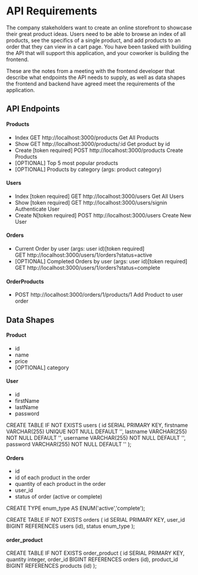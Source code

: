 # API Requirements
The company stakeholders want to create an online storefront to showcase their great product ideas. Users need to be able to browse an index of all products, see the specifics of a single product, and add products to an order that they can view in a cart page. You have been tasked with building the API that will support this application, and your coworker is building the frontend.

These are the notes from a meeting with the frontend developer that describe what endpoints the API needs to supply, as well as data shapes the frontend and backend have agreed meet the requirements of the application. 

## API Endpoints
#### Products
- Index          GET  http://localhost:3000/products          Get All Products
- Show          GET http://localhost:3000/products/:id       Get product by id
- Create [token required] POST http://localhost:3000/products          Create Products
- [OPTIONAL] Top 5 most popular products 
- [OPTIONAL] Products by category (args: product category)

#### Users
- Index [token required]  GET  http://localhost:3000/users             Get All Users
- Show [token required]     GET  http://localhost:3000/users/signin      Authenticate User
- Create N[token required]  POST http://localhost:3000/users             Create New User

#### Orders
- Current Order by user (args: user id)[token required]  
                               GET  http://localhost:3000/users/1/orders?status=active
- [OPTIONAL] Completed Orders by user (args: user id)[token required] 
                               GET  http://localhost:3000/users/1/orders?status=complete


#### OrderProducts
- POST  http://localhost:3000/orders/1/products/1   Add Product to user order


## Data Shapes
#### Product
-  id
- name
- price
- [OPTIONAL] category


#### User
- id
- firstName
- lastName
- password

CREATE TABLE IF NOT EXISTS users (
    id SERIAL PRIMARY  KEY,
    firstname VARCHAR(255) UNIQUE NOT NULL DEFAULT '',
    lastname VARCHAR(255) NOT NULL DEFAULT '',
    username VARCHAR(255) NOT NULL DEFAULT '',
    password VARCHAR(255) NOT NULL DEFAULT ''
);
#### Orders
- id
- id of each product in the order
- quantity of each product in the order
- user_id
- status of order (active or complete)

CREATE TYPE enum_type AS ENUM('active','complete');

CREATE TABLE IF NOT EXISTS orders (
    id SERIAL PRIMARY  KEY,
    user_id BIGINT REFERENCES users (id),
    status enum_type
);
#### order_product
CREATE TABLE IF NOT EXISTS order_product (
    id SERIAL PRIMARY  KEY,
    quantity integer,
    order_id BIGINT REFERENCES orders (id),
    product_id BIGINT REFERENCES products (id)
);



